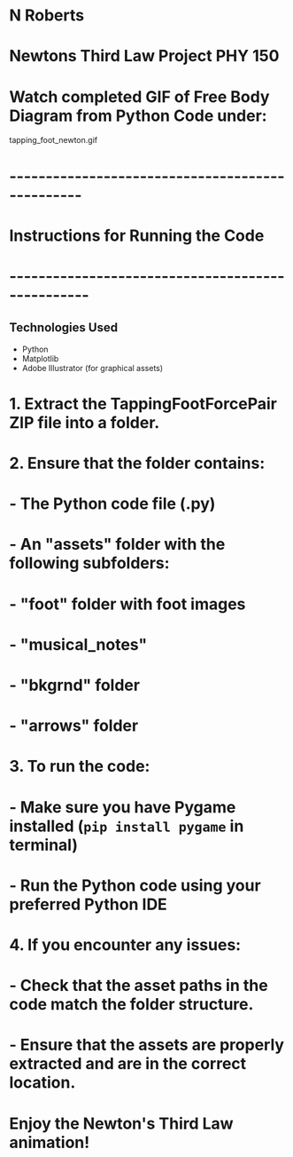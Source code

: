 # N Roberts
# Newtons Third Law Project PHY 150
# Watch completed GIF of Free Body Diagram from Python Code under:
tapping_foot_newton.gif

# ------------------------------------------------
# Instructions for Running the Code
# -------------------------------------------------

## Technologies Used
- Python
- Matplotlib
- Adobe Illustrator (for graphical assets)

# 1. Extract the TappingFootForcePair ZIP file into a folder.
# 2. Ensure that the folder contains:
#    - The Python code file (.py)
#    - An "assets" folder with the following subfolders:
#        - "foot" folder with foot images
#        - "musical_notes"
#        - "bkgrnd" folder
#        - "arrows" folder
# 3. To run the code:
#    - Make sure you have Pygame installed (`pip install pygame` in terminal)
#    - Run the Python code using your preferred Python IDE
# 4. If you encounter any issues:
#    - Check that the asset paths in the code match the folder structure.
#    - Ensure that the assets are properly extracted and are in the correct location.

# Enjoy the Newton's Third Law animation!
